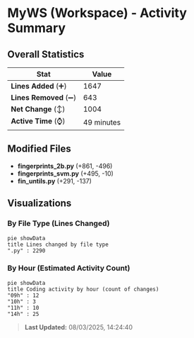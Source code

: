 # MyWS (Workspace) - Activity Summary 

## Overall Statistics

| Stat                   | Value                                                             |
| ---------------------- | ----------------------------------------------------------------- |
| **Lines Added** (➕)   | 1647                                          |
| **Lines Removed** (➖) | 643                                        |
| **Net Change** (↕)    | 1004                |
| **Active Time** (⌚)   | 49 minutes |


## Modified Files
- **fingerprints_2b.py** (+861, -496)
- **fingerprints_svm.py** (+495, -10)
- **fin_untils.py** (+291, -137)

## Visualizations

### By File Type (Lines Changed)

```mermaid
pie showData
title Lines changed by file type
".py" : 2290
```

### By Hour (Estimated Activity Count)

```mermaid
pie showData
title Coding activity by hour (count of changes)
"09h" : 12
"10h" : 3
"11h" : 10
"14h" : 25
```


> **Last Updated:** 08/03/2025, 14:24:40